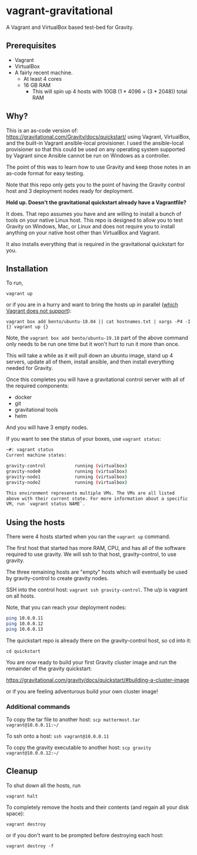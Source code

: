# vagrant-gravitational

A Vagrant and VirtualBox based test-bed for Gravity.

## Prerequisites

* Vagrant
* VirtualBox
* A fairly recent machine. 
   - At least 4 cores
   - 16 GB RAM
      -  This will spin up 4 hosts with 10GB (1 * 4096 + (3 * 2048)) total RAM

## Why?

This is an as-code version of: https://gravitational.com/Gravity/docs/quickstart/ using Vagrant, VirtualBox,
and the built-in Vagrant ansible-local provisioner.  I used the ansible-local provisioner so that this could be used
on any operating system supported by Vagrant since Ansible cannot be run on Windows as a controller.

The point of this was to learn how to use Gravity and keep those notes in an as-code format for easy testing.

Note that this repo only gets you to the point of having the Gravity control host and 3 deployment nodes ready 
for deployment.

**Hold up. Doesn't the gravitational quickstart already have a Vagrantfile?**

It does. That repo assumes you have and are willing to install a bunch of tools on your
native Linux host.  This repo is designed to allow you to test Gravity on Windows, Mac, or Linux
and does not require you to install anything on your native host other than VirtualBox and Vagrant.

It also installs everything that is required in the gravitational quickstart for you.
  

## Installation

To run,

`vagrant up`

or if you are in a hurry and want to bring the hosts up in parallel ([which Vagrant does not support](https://www.vagrantup.com/docs/virtualbox/usage.html)):

`vagrant box add bento/ubuntu-18.04 || cat hostnames.txt | xargs -P4 -I {} vagrant up {}`

Note, the `vagrant box add bento/ubuntu-19.10` part of the above command only needs to be run
one time but it won't hurt to run it more than once.

This will take a while as it will pull down an ubuntu image, stand up 4 servers, update all of them,
install ansible, and then install everything needed for Gravity.

Once this completes you will have a gravitational control server with all of the required components:

* docker
* git
* gravitational tools
* helm

And you will have 3 empty nodes.

If you want to see the status of your boxes, use `vagrant status`:

```bash
~#: vagrant status                                                            1 ↵  1193  18:20:33
Current machine states:

gravity-control           running (virtualbox)
gravity-node0             running (virtualbox)
gravity-node1             running (virtualbox)
gravity-node2             running (virtualbox)

This environment represents multiple VMs. The VMs are all listed
above with their current state. For more information about a specific
VM, run `vagrant status NAME`.

```

## Using the hosts

There were 4 hosts started when you ran the `vagrant up` command.  

The first host that started has more RAM, CPU, and has all of the software required to use
gravity.  We will ssh to that host, gravity-control, to use gravity.

The three remaining hosts are "empty" hosts which will eventually be used by 
gravity-control to create gravity nodes.

SSH into the control host: `vagrant ssh gravity-control`. The u/p is vagrant on all hosts.

Note, that you can reach your deployment nodes:

```bash
ping 10.0.0.11
ping 10.0.0.12
ping 10.0.0.13
```

The quickstart repo is already there on the gravity-control host, so cd into it:

`cd quickstart`

You are now ready to build your first Gravity cluster image and run the remainder of the
gravity quickstart:

https://gravitational.com/gravity/docs/quickstart/#building-a-cluster-image

or if you are feeling adventurous build your own cluster image!

### Additional commands

To copy the tar file to another host: `scp mattermost.tar vagrant@10.0.0.11:~/`

To ssh onto a host: `ssh vagrant@10.0.0.11`

To copy the gravity executable to another host: `scp gravity vagrant@10.0.0.12:~/`

## Cleanup

To shut down all the hosts, run

`vagrant halt`

To completely remove the hosts and their contents (and regain all your disk space):

`vagrant destroy`

or if you don't want to be prompted before destroying each host:

`vagrant destroy -f`
